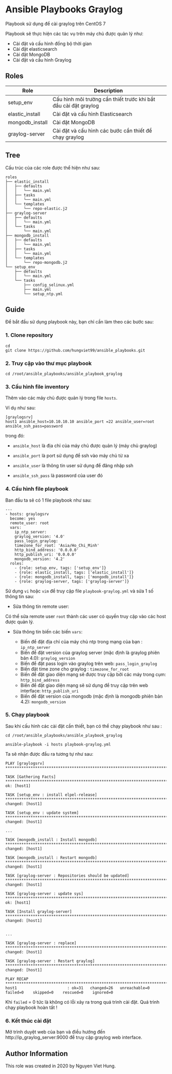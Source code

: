 # Ansible Playbooks Graylog

Playbook sử dụng để cài graylog trên CentOS 7

Playbook sẽ thực hiện các tác vụ trên máy chủ được quản lý như: 

- Cài đặt và cấu hình đồng bộ thời gian
- Cài đặt elasticsearch
- Cài đặt MongoDB
- Cài đặt và cấu hình Graylog

## Roles

| Role | Description |
|-------|------------|
| setup_env | Cấu hình môi trường cần thiết trước khi bắt đầu cài đặt graylog |
| elastic_install | Cài đặt và cấu hình Elasticsearch | 
| mongodb_install | Cài đặt MongoDB |
| graylog-server | Cài đặt và cấu hình các bước cần thiết để chạy graylog |

## Tree 

Cấu trúc của các role được thể hiện như sau: 

```
roles 
├── elastic_install
│   ├── defaults
│   │   └── main.yml
│   ├── tasks
│   │   └── main.yml
│   └── templates
│       └── repo-elastic.j2
├── graylog-server
│   ├── defaults
│   │   └── main.yml
│   └── tasks
│       └── main.yml
├── mongodb_install
│   ├── defaults
│   │   └── main.yml
│   ├── tasks
│   │   └── main.yml
│   └── templates
│       └── repo-mongodb.j2
└── setup_env
    ├── defaults
    │   └── main.yml
    └── tasks
        ├── config_selinux.yml
        ├── main.yml
        └── setup_ntp.yml
```

## Guide

Để bắt đầu sử dụng playbook này, bạn chỉ cần làm theo các bước sau: 

### 1. Clone repository

```
cd
git clone https://github.com/hungviet99/ansible_playbooks.git
```
### 2. Truy cập vào thư mục playbook

```
cd /root/ansible_playbooks/ansible_playbook_graylog
```
### 3. Cấu hình file inventory

Thêm vào các máy chủ được quản lý trong file `hosts`. 

Ví dụ như sau: 

```
[graylogsrv]
host1 ansible_host=10.10.10.10 ansible_port =22 ansible_user=root ansible_ssh_pass=password
```

trong đó: 

- `ansible_host` là địa chỉ của máy chủ được quản lý (máy chủ graylog)

- `ansible_port` là port sử dụng để ssh vào máy chủ từ xa

- `ansible_user` là thông tin user sử dụng để đăng nhập ssh 

- `ansible_ssh_pass` là password của user đó

### 4. Cấu hình file playbook

Ban đầu ta sẽ có 1 file playbook như sau: 

```
---
- hosts: graylogsrv
  become: yes
  remote_user: root
  vars:
    ip_ntp_server:
    graylog_version: '4.0'
    pass_login_graylog:
    timezone_for_root: 'Asia/Ho_Chi_Minh'
    http_bind_address: '0.0.0.0'
    http_publish_uri: '0.0.0.0'
    mongodb_version: '4.2'
  roles:
    - {role: setup_env, tags: ['setup_env']}
    - {role: elastic_install, tags: ['elastic_install']}
    - {role: mongodb_install, tags: ['mongodb_install']}
    - {role: graylog-server, tags: ['graylog-server']}
```

Sử dụng `vi` hoặc `vim` để truy cập file  `playbook-graylog.yml` và sửa 1 số thông tin sau:

- Sửa thông tin remote user:

Có thể sửa remote user `root` thành các user có quyền truy cập vào các host được quản lý.

- Sửa thông tin biến các biến `vars`: 

    - Biến để đặt địa chỉ của máy chủ ntp trong mạng của bạn : `ip_ntp_server`
    - Biến để đặt version của graylog server (mặc định là graylog phiên bản 4.0): `graylog_version`
    - Biến để đặt pass login vào graylog trên web: `pass_login_graylog`
    - Biến đặt time zone cho graylog : `timezone_for_root`
    - Biến để đặt giao diện mạng sẽ được truy cập bởi các máy trong cụm: `http_bind_address`
    - Biến để đặt giao diện mạng sẽ sử dụng để truy cập trên web interface: `http_publish_uri`
    - Biến để đặt version của mongodb (mặc định là mongodb phiên bản 4.2): `mongodb_version`

### 5. Chạy playbook

Sau khi cấu hình các cài đặt cần thiết, bạn có thể chạy playbook như sau :

```
cd /root/ansible_playbooks/ansible_playbook_graylog

ansible-playbook -i hosts playbook-graylog.yml
```

Ta sẽ nhận được đầu ra tương tự như sau: 

```
PLAY [graylogsrv] ************************************************************************************************************************************************************************

TASK [Gathering Facts] *******************************************************************************************************************************************************************
ok: [host1]

TASK [setup_env : install elpel-release] *************************************************************************************************************************************************
changed: [host1]

TASK [setup_env : update system] *********************************************************************************************************************************************************
changed: [host1]

...

TASK [mongodb_install : Install mongodb] *************************************************************************************************************************************************
changed: [host1]

TASK [mongodb_install : Restart mongodb] *************************************************************************************************************************************************
changed: [host1]

TASK [graylog-server : Repositories should be updated] ***********************************************************************************************************************************
changed: [host1]

TASK [graylog-server : update sys] *******************************************************************************************************************************************************
ok: [host1]

TASK [Install graylog-server] ************************************************************************************************************************************************************
changed: [host1]


...

TASK [graylog-server : replace] **********************************************************************************************************************************************************
changed: [host1]

TASK [graylog-server : Restart graylog] **************************************************************************************************************************************************
changed: [host1]

PLAY RECAP *******************************************************************************************************************************************************************************
host1                      : ok=31   changed=26   unreachable=0    failed=0    skipped=0    rescued=0    ignored=0
```
Khi `failed` = 0 tức là không có lỗi xảy ra trong quá trình cài đặt. Quá trình chạy playbook hoàn tất !

### 6. Kết thúc cài đặt 

Mở trình duyệt web của bạn và điều hướng đến http://ip_graylog_server:9000 để truy cập graylog web interface. 

Author Information
------------------

This role was created in 2020 by Nguyen Viet Hung.

